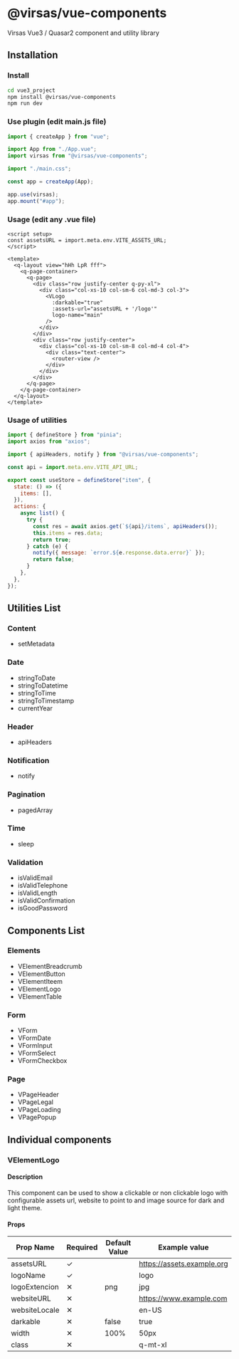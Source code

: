 # @virsas/vue-components

Virsas Vue3 / Quasar2 component and utility library

## Installation

### Install

```bash
cd vue3_project
npm install @virsas/vue-components
npm run dev
```

### Use plugin (edit main.js file)

```js
import { createApp } from "vue";

import App from "./App.vue";
import virsas from "@virsas/vue-components";

import "./main.css";

const app = createApp(App);

app.use(virsas);
app.mount("#app");
```

### Usage (edit any .vue file)

```vue
<script setup>
const assetsURL = import.meta.env.VITE_ASSETS_URL;
</script>

<template>
  <q-layout view="hHh LpR fff">
    <q-page-container>
      <q-page>
        <div class="row justify-center q-py-xl">
          <div class="col-xs-10 col-sm-6 col-md-3 col-3">
            <VLogo
              :darkable="true"
              :assets-url="assetsURL + '/logo'"
              logo-name="main"
            />
          </div>
        </div>
        <div class="row justify-center">
          <div class="col-xs-10 col-sm-8 col-md-4 col-4">
            <div class="text-center">
              <router-view />
            </div>
          </div>
        </div>
      </q-page>
    </q-page-container>
  </q-layout>
</template>
```

### Usage of utilities

```js
import { defineStore } from "pinia";
import axios from "axios";

import { apiHeaders, notify } from "@virsas/vue-components";

const api = import.meta.env.VITE_API_URL;

export const useStore = defineStore("item", {
  state: () => ({
    items: [],
  }),
  actions: {
    async list() {
      try {
        const res = await axios.get(`${api}/items`, apiHeaders());
        this.items = res.data;
        return true;
      } catch (e) {
        notify({ message: `error.${e.response.data.error}` });
        return false;
      }
    },
  },
});
```

## Utilities List

### Content

- setMetadata

### Date

- stringToDate
- stringToDatetime
- stringToTime
- stringToTimestamp
- currentYear

### Header

- apiHeaders

### Notification

- notify

### Pagination

- pagedArray

### Time

- sleep

### Validation

- isValidEmail
- isValidTelephone
- isValidLength
- isValidConfirmation
- isGoodPassword

## Components List

### Elements

- VElementBreadcrumb
- VElementButton
- VElementIteem
- VElementLogo
- VElementTable

### Form

- VForm
- VFormDate
- VFormInput
- VFormSelect
- VFormCheckbox

### Page

- VPageHeader
- VPageLegal
- VPageLoading
- VPagePopup

## Individual components

### VElementLogo

#### Description

This component can be used to show a clickable or non clickable logo with configurable assets url, website to point to and image source for dark and light theme.

#### Props

| Prop Name     | Required | Default Value | Example value              |
| ------------- | -------- | ------------- | -------------------------- |
| assetsURL     | &#10003; |               | https://assets.example.org |
| logoName      | &#10003; |               | logo                       |
| logoExtencion | &#10005; | png           | jpg                        |
| websiteURL    | &#10005; |               | https://www.example.com    |
| websiteLocale | &#10005; |               | en-US                      |
| darkable      | &#10005; | false         | true                       |
| width         | &#10005; | 100%          | 50px                       |
| class         | &#10005; |               | q-mt-xl                    |
